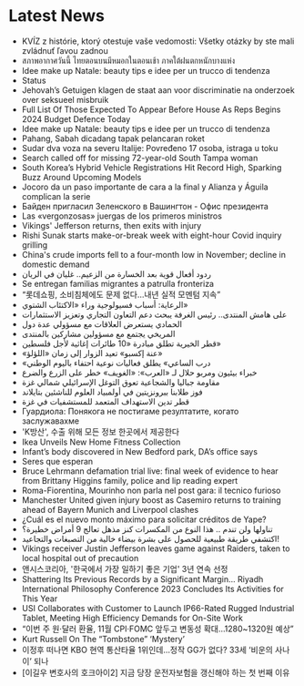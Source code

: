 # Latest News
-  KVÍZ z histórie, ktorý otestuje vaše vedomosti: Všetky otázky by ste mali zvládnuť ľavou zadnou
-  สภาพอากาศวันนี้ ไทยตอนบนมีหมอกในตอนเช้า ภาคใต้ฝนตกหนักบางแห่ง
-  Idee make up Natale: beauty tips e idee per un trucco di tendenza
-  Status
-  Jehovah’s Getuigen klagen de staat aan voor discriminatie na onderzoek over seksueel misbruik
-  Full List Of Those Expected To Appear Before House As Reps Begins 2024 Budget Defence Today
-  Idee make up Natale: beauty tips e idee per un trucco di tendenza
-  Pahang, Sabah dicadang tapak pelancaran roket
-  Sudar dva voza na severu Italije: Povređeno 17 osoba, istraga u toku
-  Search called off for missing 72-year-old South Tampa woman
-  South Korea’s Hybrid Vehicle Registrations Hit Record High, Sparking Buzz Around Upcoming Models
-  Jocoro da un paso importante de cara a la final y Alianza y Águila complican la serie
-  Байден пригласил Зеленского в Вашингтон - Офис президента
-  Las «vergonzosas» juergas de los primeros ministros
-  Vikings' Jefferson returns, then exits with injury
-  Rishi Sunak starts make-or-break week with eight-hour Covid inquiry grilling
-  China's crude imports fell to a four-month low in November; decline in domestic demand
-  ردود أفعال قوية بعد الخسارة من الزعيم.. غليان في الريان
-  Se entregan familias migrantes a patrulla fronteriza
-  “롯데쇼핑, 소비침체에도 문제 없다…내년 실적 모멘텀 지속”
-  الرعاية: أسباب فسيولوجية وراء «الاكتئاب الشتوي»
-  على هامش المنتدى.. رئيس الغرفة يبحث دعم التعاون التجاري وتعزيز الاستثمارات
-  الحمادي يستعرض العلاقات مع مسؤولي عدة دول
-  المريخي يجتمع مع مسؤولين مشاركين بالمنتدى
-  قطر الخيرية تطلق مبادرة «10 طائرات إغاثية لأجل فلسطين»
-  «عنة إكسبو» تعيد الزوار إلى زمان «اللؤلؤ»
-  «درب الساعي» يطلق فعاليات نوعية احتفاء باليوم الوطني
-  خبراء بيئيون ومربو حلال لـ «العرب»: «الغويف» خطر على الزرع والضرع
-  مقاومة جباليا والشجاعية تعوق التوغل الإسرائيلي شمالي غزة
-  فوز طلابنا ببرونزيتين في أولمبياد العلوم للناشئين بتايلاند
-  قطر تدين الاستهداف المتعمد للمستشفيات في غزة
-  Гуардиола: Понякога не постигаме резултатите, когато заслужавахме
-  'K방산', 수출 위해 모든 정보 한곳에서 제공한다
-  Ikea Unveils New Home Fitness Collection
-  Infant’s body discovered in New Bedford park, DA’s office says
-  Seres que esperan
-  Bruce Lehrmann defamation trial live: final week of evidence to hear from Brittany Higgins family, police and lip reading expert
-  Roma-Fiorentina, Mourinho non parla nel post gara: il tecnico furioso
-  Manchester United given injury boost as Casemiro returns to training ahead of Bayern Munich and Liverpool clashes
-  ¿Cuál es el nuevo monto máximo para solicitar créditos de Yape?
-  تناولها ولن تندم .. هذا النوع من المكسرات كنز مذهل تعالج 9 أمراض خطيرة؟
-  اكتشفي طريقة طبيعية للحصول على بشرة بيضاء خالية من التصبغات والتجاعيد!
-  Vikings receiver Justin Jefferson leaves game against Raiders, taken to local hospital out of precaution
-  앤시스코리아, '한국에서 가장 일하기 좋은 기업' 3년 연속 선정
-  Shattering Its Previous Records by a Significant Margin... Riyadh International Philosophy Conference 2023 Concludes Its Activities for This Year
-  USI Collaborates with Customer to Launch IP66-Rated Rugged Industrial Tablet, Meeting High Efficiency Demands for On-Site Work
-  “이번 주 원·달러 환율, 11월 CPI·FOMC 앞두고 변동성 확대…1280~1320원 예상”
-  Kurt Russell On The “Tombstone” ‘Mystery’
-  이정후 떠나면 KBO 현역 통산타율 1위인데…정작 GG가 없다? 33세 ‘비운의 사나이’ 되나
-  [이길우 변호사의 호크아이2] 지금 당장 운전자보험을 갱신해야 하는 첫 번째 이유
